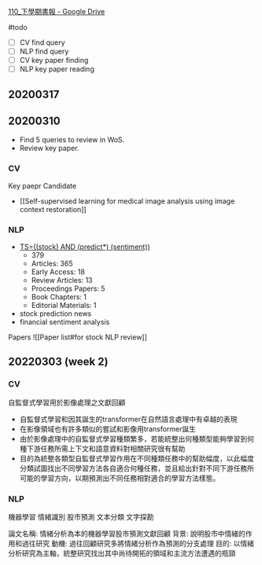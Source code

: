 [110_下學期書報 - Google Drive](https://drive.google.com/drive/folders/15Kjt4BxRB1usgOTQ9Xuqwwj3xnvg_8hi)

#todo 
- [ ] CV find query
- [ ] NLP find query
- [ ] CV key paper finding
- [ ] NLP key paper reading

## 20200317



## 20200310 
- Find 5 queries to review in WoS.
- Review key paper.

### CV

Key paepr Candidate
- [[Self-supervised learning for medical image analysis using image context restoration]]

### NLP

- [TS=((stock) AND (predict*) (sentiment))](https://www.webofscience.com/wos/woscc/summary/261ac2ad-b5d7-4073-8655-be574b568b8b-28b1f387/relevance/1)
	- 379
	- Articles: 365
	- Early Access: 18
	- Review Articles: 13
	- Proceedings Papers: 5
	- Book Chapters: 1
	- Editorial Materials: 1
- stock prediction news
- financial sentiment analysis

Papers
![[Paper list#for stock NLP review]]


## 20220303 (week 2)

### CV

自監督式學習用於影像處理之文獻回顧

- 自監督式學習和因其誕生的transformer在自然語言處理中有卓越的表現
- 在影像領域也有許多類似的嘗試和影像用transformer誕生
- 由於影像處理中的自監督式學習種類繁多，若能統整出何種類型能夠學習到何種下游任務所需上下文和語意資料對相關研究很有幫助
- 目的為統整各類型自監督式學習作用在不同種類任務中的幫助幅度，以此幅度分類試圖找出不同學習方法各自適合何種任務，並且給出針對不同下游任務所可能的學習方向，以期預測出不同任務相對適合的學習方法樣態。

### NLP

機器學習
情緒識別
股市預測
文本分類
文字探勘

論文名稱: 情緒分析為本的機器學習股市預測文獻回顧
背景: 說明股市中情緒的作用和過往研究
動機: 過往回顧研究多將情緒分析作為預測的分支處理
目的: 以情緒分析研究為主軸，統整研究找出其中尚待開拓的領域和主流方法遭遇的瓶頸